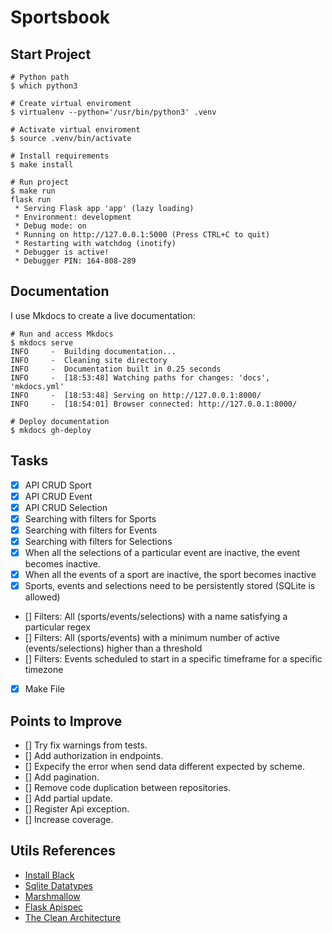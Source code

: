 # Sportsbook

## Start Project

```shell
# Python path
$ which python3

# Create virtual enviroment
$ virtualenv --python='/usr/bin/python3' .venv

# Activate virtual enviroment
$ source .venv/bin/activate 

# Install requirements
$ make install

# Run project
$ make run
flask run
 * Serving Flask app 'app' (lazy loading)
 * Environment: development
 * Debug mode: on
 * Running on http://127.0.0.1:5000 (Press CTRL+C to quit)
 * Restarting with watchdog (inotify)
 * Debugger is active!
 * Debugger PIN: 164-808-289

```

## Documentation
I use Mkdocs to create a live documentation:

```shell
# Run and access Mkdocs
$ mkdocs serve
INFO     -  Building documentation...
INFO     -  Cleaning site directory
INFO     -  Documentation built in 0.25 seconds
INFO     -  [18:53:48] Watching paths for changes: 'docs', 'mkdocs.yml'
INFO     -  [18:53:48] Serving on http://127.0.0.1:8000/
INFO     -  [18:54:01] Browser connected: http://127.0.0.1:8000/

# Deploy documentation
$ mkdocs gh-deploy
```

## Tasks
- [X] API CRUD Sport
- [X] API CRUD Event
- [X] API CRUD Selection
- [X] Searching with filters for Sports
- [X] Searching with filters for Events
- [X] Searching with filters for Selections
- [X] When all the selections of a particular event are inactive, the event becomes inactive.
- [X] When all the events of a sport are inactive, the sport becomes inactive
- [X] Sports, events and selections need to be persistently stored (SQLite is allowed)
- [] Filters: All (sports/events/selections) with a name satisfying a particular regex
- [] Filters: All (sports/events) with a minimum number of active (events/selections) higher than a threshold
- [] Filters: Events scheduled to start in a specific timeframe for a specific timezone
- [X] Make File


## Points to Improve
- [] Try fix warnings from tests.
- [] Add authorization in endpoints.
- [] Expecify the error when send data different expected by scheme.
- [] Add pagination.
- [] Remove code duplication between repositories.
- [] Add partial update.
- [] Register Api exception.
- [] Increase coverage.


## Utils References
- [Install Black](https://marcobelo.medium.com/setting-up-python-black-on-visual-studio-code-5318eba4cd00)
- [Sqlite Datatypes](https://www.sqlite.org/datatype3.html)
- [Marshmallow](https://marshmallow.readthedocs.io/en/stable/index.html)
- [Flask Apispec](https://flask-apispec.readthedocs.io/en/latest/usage.html)
- [The Clean Architecture](https://blog.cleancoder.com/uncle-bob/2012/08/13/the-clean-architecture.html)